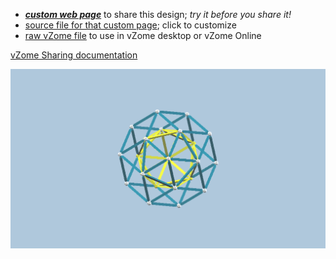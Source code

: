 
 - [***custom web page***][post] to share this design; *try it before you share it!*
 - [source file for that custom page][source]; click to customize
 - [raw vZome file][raw] to use in vZome desktop or vZome Online

[vZome Sharing documentation](https://vzome.github.io/vzome/sharing.html#how-it-works)

![Image](<Icosahedron-derived-5-gon-Rosette-double.png>)


[post]: <https://ThynStyx.github.io/vzome-sharing/2022/01/08/Icosahedron-derived-5-gon-Rosette-double-17-54-59.html>
[source]: <https://github.com/ThynStyx/vzome-sharing/edit/main/_posts/2022-01-08-Icosahedron-derived-5-gon-Rosette-double-17-54-59.md>
[raw]: <https://raw.githubusercontent.com/ThynStyx/vzome-sharing/main/2022/01/08/17-54-59-Icosahedron-derived-5-gon-Rosette-double/Icosahedron-derived-5-gon-Rosette-double.vZome>